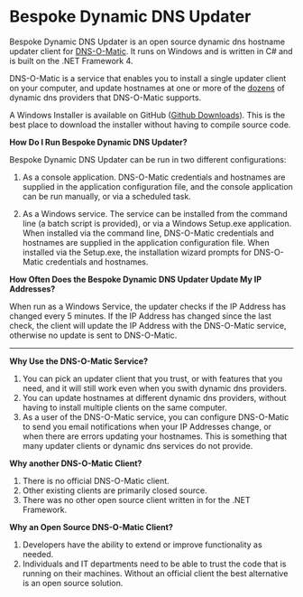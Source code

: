 # Bespoke Dynamic DNS Updater #

Bespoke Dynamic DNS Updater is an open source dynamic dns hostname updater client for [DNS-O-Matic](http://www.dnsomatic.com).  It runs on Windows and is written in C# and is built on the .NET Framework 4.

DNS-O-Matic is a service that enables you to install a single updater client on your computer, and update hostnames at one or more of the [dozens](http://www.dnsomatic.com/wiki/supportedservices) of dynamic dns providers that DNS-O-Matic supports.

A Windows Installer is available on GitHub ([Github Downloads](https://github.com/dmarchelya/BespokeDynamicDnsUpdater/downloads)).  This is the best place to download the installer without having to compile source code.

**How Do I Run Bespoke Dynamic DNS Updater?**

Bespoke Dynamic DNS Updater can be run in two different configurations:

1. As a console application.  DNS-O-Matic credentials and hostnames are supplied in the application configuration file, and the console application can be run manually, or via a scheduled task.

2. As a Windows service.  The service can be installed from the command line (a batch script is provided), or via a Windows Setup.exe application.  When installed via the command line, DNS-O-Matic credentials and hostnames are supplied in the application configuration file.  When installed via the Setup.exe, the installation wizard prompts for DNS-O-Matic credentials and hostnames.

**How Often Does the Bespoke Dynamic DNS Updater Update My IP Addresses?**

When run as a Windows Service, the updater checks if the IP Address has changed every 5 minutes.  If the IP Address has changed since the last check, the client will update the IP Address with the DNS-O-Matic service, otherwise no update is sent to DNS-O-Matic.

----------


**Why Use the DNS-O-Matic Service?**

1. You can pick an updater client that you trust, or with features that you need, and it will still work even when you swith dynamic dns providers.
2. You can update hostnames at different dynamic dns providers, without having to install multiple clients on the same computer.
3. As a user of the DNS-O-Matic service, you can configure DNS-O-Matic to send you email notifications when your IP Addresses change, or when there are errors updating your hostnames. This is something that many updater clients or dynamic dns services do not provide.

**Why another DNS-O-Matic Client?**

1. There is no official DNS-O-Matic client.
2. Other existing clients are primarily closed source.
3. There was no other open source client written in for the .NET Framework.

**Why an Open Source DNS-O-Matic Client?**

1. Developers have the ability to extend or improve functionality as needed.
2. Individuals and IT departments need to be able to trust the code that is running on their machines.  Without an official client the best alternative is an open source solution.